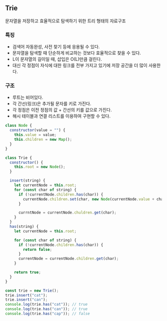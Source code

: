 ## Trie

문자열을 저장하고 효율적으로 탐색하기 위한 트리 형태의 자료구조

### 특징

- 검색어 자동완성, 사전 찾기 등에 응용될 수 있다.
- 문자열을 탐색할 때 단순하게 비교하는 것보다 효율적으로 찾을 수 있다.
- L이 문자열의 길이일 때, 삽입은 O(L)만큼 걸린다.
- 대신 각 정점이 자식에 대한 링크를 전부 가지고 있기에 저장 공간을 더 많이 사용한다.

### 구조

- 루트는 비어있다.
- 각 간선(링크)은 추가될 문자를 키로 가진다.
- 각 정점은 이전 정점의 값 + 간선의 키를 값으로 가진다.
- 해시 테이블과 연결 리스트를 이용하여 구현할 수 있다.

```jsx
class Node {
  constructor(value = "") {
    this.value = value;
    this.children = new Map();
  }
}

class Trie {
  constructor() {
    this.root = new Node();
  }

  insert(string) {
    let currentNode = this.root;
    for (const char of string) {
      if (!currentNode.children.has(char)) {
        currentNode.children.set(char, new Node(currentNode.value + char));
      }

      currntNode = currentNode.chuldren.get(char);
    }
  }
  has(string) {
    let currentNode = this.root;

    for (const char of string) {
      if (!currentNode.children.has(char)) {
        return false;
      }
      currentNode = currentNode.children.get(char);
    }

    return true;
  }
}

const trie = new Trie();
trie.insert("cat");
trie.insert("can");
console.log(trie.has("cat")); // true
console.log(trie.has("can")); // true
console.log(trie.has("cap")); // false
```
